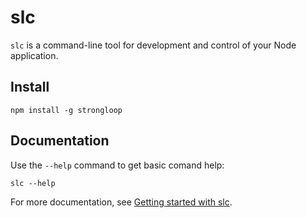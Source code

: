 # slc

`slc` is a command-line tool for development and control of your Node application.

## Install

    npm install -g strongloop

## Documentation

Use the `--help` command to get basic comand help:

    slc --help

For more documentation, see [Getting started with slc](http://docs.strongloop.com/display/SLC/Getting+started+with+slc).
